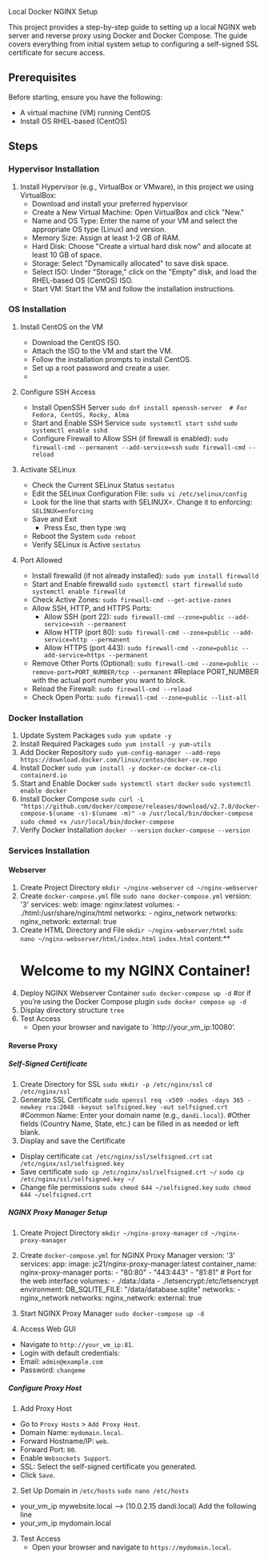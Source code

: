 Local Docker NGINX Setup

This project provides a step-by-step guide to setting up a local NGINX web server and reverse proxy using Docker and Docker Compose. The guide covers everything from initial system setup to configuring a self-signed SSL certificate for secure access.

## Prerequisites

Before starting, ensure you have the following:

- A virtual machine (VM) running CentOS
- Install OS RHEL-based (CentOS) 

## Steps
### Hypervisor Installation

1. Install Hypervisor (e.g., VirtualBox or VMware), in this project we using VirtualBox:
   - Download and install your preferred hypervisor
   - Create a New Virtual Machine: Open VirtualBox and click "New."
   - Name and OS Type: Enter the name of your VM and select the appropriate OS type (Linux) and version.
   - Memory Size: Assign at least 1-2 GB of RAM.
   - Hard Disk: Choose "Create a virtual hard disk now" and allocate at least 10 GB of space.
   - Storage: Select "Dynamically allocated" to save disk space.
   - Select ISO: Under "Storage," click on the "Empty" disk, and load the RHEL-based OS (CentOS) ISO.
   - Start VM: Start the VM and follow the installation instructions.

### OS Installation

1. Install CentOS on the VM
   - Download the CentOS ISO.
   - Attach the ISO to the VM and start the VM.
   - Follow the installation prompts to install CentOS.
   - Set up a root password and create a user.
   - 
2. Configure SSH Access
   - Install OpenSSH Server
     ```sudo dnf install openssh-server  # For Fedora, CentOS, Rocky, Alma```
   - Start and Enable SSH Service
     ```sudo systemctl start sshd```
     ```sudo systemctl enable sshd```
   - Configure Firewall to Allow SSH (if firewall is enabled):
     ```sudo firewall-cmd --permanent --add-service=ssh```
     ```sudo firewall-cmd --reload```

3. Activate SELinux
   - Check the Current SELinux Status
     ```sestatus```
   - Edit the SELinux Configuration File:
     ```sudo vi /etc/selinux/config```
   - Look for the line that starts with SELINUX=. Change it to enforcing:
     ```SELINUX=enforcing```
   - Save and Exit
     - Press Esc, then type :wq
   - Reboot the System
     ```sudo reboot```
   - Verify SELinux is Active
     ```sestatus```

4. Port Allowed
   - Install firewalld (if not already installed):
     ```sudo yum install firewalld```
   - Start and Enable firewalld
     ```sudo systemctl start firewalld```
     ```sudo systemctl enable firewalld```
   - Check Active Zones:
     ```sudo firewall-cmd --get-active-zones```
   - Allow SSH, HTTP, and HTTPS Ports:
     - Allow SSH (port 22):
       ```sudo firewall-cmd --zone=public --add-service=ssh --permanent```
     - Allow HTTP (port 80):
       ```sudo firewall-cmd --zone=public --add-service=http --permanent```
     - Allow HTTPS (port 443):
       ```sudo firewall-cmd --zone=public --add-service=https --permanent```
   - Remove Other Ports (Optional):
     ```sudo firewall-cmd --zone=public --remove-port=PORT_NUMBER/tcp --permanent```
     #Replace PORT_NUMBER with the actual port number you want to block.
   - Reload the Firewall:
     ```sudo firewall-cmd --reload```
   - Check Open Ports:
     ```sudo firewall-cmd --zone=public --list-all```

### Docker Installation

1. Update System Packages
   ```sudo yum update -y```
2. Install Required Packages
   ```sudo yum install -y yum-utils```
3. Add Docker Repository
   ```sudo yum-config-manager --add-repo https://download.docker.com/linux/centos/docker-ce.repo```
4. Install Docker
   ```sudo yum install -y docker-ce docker-ce-cli containerd.io```
5. Start and Enable Docker
   ```sudo systemctl start docker```
   ```sudo systemctl enable docker```
6. Install Docker Compose
    ```sudo curl -L "https://github.com/docker/compose/releases/download/v2.7.0/docker-compose-$(uname -s)-$(uname -m)" -o /usr/local/bin/docker-compose```
    ```sudo chmod +x /usr/local/bin/docker-compose```
7. Verify Docker Installation
   ```docker --version```
   ```docker-compose --version```

### Services Installation

#### Webserver
1. Create Project Directory
```mkdir ~/nginx-webserver```
```cd ~/nginx-webserver```
2. Create `docker-compose.yml` file
```sudo nano docker-compose.yml```
   version: '3'
   services:
     web:
       image: nginx:latest
       volumes:
         - ./html:/usr/share/nginx/html
       networks:
         - nginx_network
   networks:
      nginx_network:
        external: true 
3. Create HTML Directory and File
```mkdir ~/nginx-webserver/html```
```sudo nano ~/nginx-webserver/html/index.html```
`index.html` content:**
   <!DOCTYPE html>
   <html>
   <head>
       <title>My Dandi NGINX Container</title>
   </head>
   <body>
       <h1>Welcome to my NGINX Container!</h1>
   </body>
   </html>
4. Deploy NGINX Webserver Container
   ```sudo docker-compose up -d```
    #or if you’re using the Docker Compose plugin
   ```sudo docker compose up -d```
5. Display directory structure 
   ```tree```
6. Test Access
   - Open your browser and navigate to `http://your_vm_ip:10080’.

#### Reverse Proxy

##### Self-Signed Certificate

1. Create Directory for SSL
```sudo mkdir -p /etc/nginx/ssl```
```cd /etc/nginx/ssl```
2. Generate SSL Certificate
```sudo openssl req -x509 -nodes -days 365 -newkey rsa:2048 -keyout selfsigned.key -out selfsigned.crt```
#Common Name: Enter your domain name (e.g., `dandi.local`).
#Other fields (Country Name, State, etc.) can be filled in as needed or left blank.
3. Display and save the Certificate
- Display certificate
```cat /etc/nginx/ssl/selfsigned.crt```
```cat /etc/nginx/ssl/selfsigned.key```
- Save certificate
```sudo cp /etc/nginx/ssl/selfsigned.crt ~/```
```sudo cp /etc/nginx/ssl/selfsigned.key ~/```
- Change file permissions
```sudo chmod 644 ~/selfsigned.key```
```sudo chmod 644 ~/selfsigned.crt```

##### NGINX Proxy Manager Setup

1. Create Project Directory
```mkdir ~/nginx-proxy-manager```
```cd ~/nginx-proxy-manager```

2. Create `docker-compose.yml` for NGINX Proxy Manager
   version: '3'
   services:
     app:
       image: jc21/nginx-proxy-manager:latest
       container_name: nginx-proxy-manager
       ports:
         - "80:80"
         - "443:443"
         - "81:81"  # Port for the web interface
       volumes:
         - ./data:/data
         - ./letsencrypt:/etc/letsencrypt
       environment:
         DB_SQLITE_FILE: "/data/database.sqlite"
       networks:
         - nginx_network
   networks:
     nginx_network:
        external: true 

3. Start NGINX Proxy Manager
```sudo docker-compose up -d```

4. Access Web GUI
- Navigate to `http://your_vm_ip:81`.
- Login with default credentials:
- Email: `admin@example.com`
- Password: `changeme`

##### Configure Proxy Host

1. Add Proxy Host
- Go to `Proxy Hosts` > `Add Proxy Host`.
- Domain Name: `mydomain.local`.
- Forward Hostname/IP: `web`.
- Forward Port: `80`.
- Enable `Websockets Support`.
- SSL: Select the self-signed certificate you generated.
- Click `Save`.

2. Set Up Domain in `/etc/hosts`
```sudo nano /etc/hosts```
- your_vm_ip mywebsite.local —> (10.0.2.15 dandi.local)
Add the following line
- your_vm_ip mydomain.local

3. Test Access
   - Open your browser and navigate to `https://mydomain.local`.
